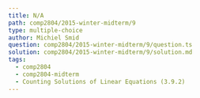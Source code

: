 ```yaml
---
title: N/A
path: comp2804/2015-winter-midterm/9
type: multiple-choice
author: Michiel Smid
question: comp2804/2015-winter-midterm/9/question.ts
solution: comp2804/2015-winter-midterm/9/solution.md
tags:
  - comp2804
  - comp2804-midterm
  - Counting Solutions of Linear Equations (3.9.2)
---
```

